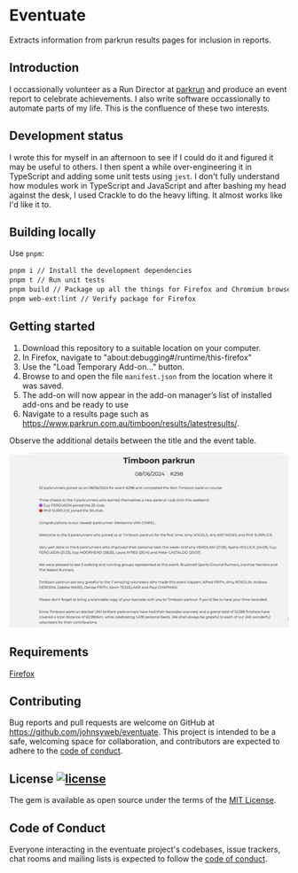 # Eventuate

Extracts information from parkrun results pages for inclusion in reports.

## Introduction

I occassionally volunteer as a Run Director at [parkrun](https://parkrun.com.au/) and produce an event report to celebrate achievements. I also write software occassionally to automate parts of my life. This is the confluence of these two interests.

## Development status

I wrote this for myself in an afternoon to see if I could do it and figured it may be useful to others. I then spent a while over-engineering it in TypeScript and adding some unit tests using `jest`. I don't fully understand how modules work in TypeScript and JavaScript and after bashing my head against the desk, I used Crackle to do the heavy lifting. It almost works like I'd like it to.

## Building locally

Use `pnpm`:

```sh
pnpm i // Install the development dependencies
pnpm t // Run unit tests
pnpm build // Package up all the things for Firefox and Chromium browsers
pnpm web-ext:lint // Verify package for Firefox
```

## Getting started

1. Download this repository to a suitable location on your computer.
1. In Firefox, navigate to "about:debugging#/runtime/this-firefox"
1. Use the "Load Temporary Add-on..." button.
1. Browse to and open the file `manifest.json` from the location where it was saved.
1. The add-on will now appear in the add-on manager’s list of installed add-ons and be ready to use
1. Navigate to a results page such as <https://www.parkrun.com.au/timboon/results/latestresults/>.

Observe the additional details between the title and the event table.

![Sample Screenshot](./assets/screenshot.jpg)

## Requirements

[Firefox](https://mozilla.org/firefox)

## Contributing

Bug reports and pull requests are welcome on GitHub at
<https://github.com/johnsyweb/eventuate>. This project is intended to be a
safe, welcoming space for collaboration, and contributors are expected to adhere
to the [code of
conduct](https://github.com/johnsyweb/eventuate/blob/main/CODE_OF_CONDUCT.md).

## License [![license](https://img.shields.io/github/license/mashape/apistatus.svg?style=flat-square)](https://github.com/johnsyweb/eventuate/blob/HEAD/LICENSE.txt)

The gem is available as open source under the terms of the [MIT License](https://opensource.org/licenses/MIT).

## Code of Conduct

Everyone interacting in the eventuate project's codebases, issue trackers, chat
rooms and mailing lists is expected to follow the [code of
conduct](https://github.com/johnsyweb/eventuate/blob/main/CODE_OF_CONDUCT.md).

